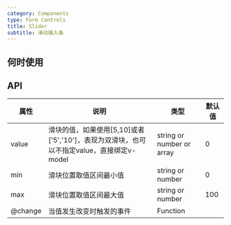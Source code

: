 ```yaml
---
category: Components
type: Form Controls
title: Slider
subtitle: 滑动输入条
---
```



## 何时使用


## API

属性 | 说明 | 类型 | 默认值
-----|-----|-----|------
value | 滑块的值，如果使用[5,10]或者['5','10']，表现为双滑块，也可以不指定value，直接绑定v-model | string or number or array | 0
min | 滑块位置取值区间最小值 | string or number | 0
max | 滑块位置取值区间最大值 | string or number | 100
@change | 当值发生改变时触发的事件 | Function | |
